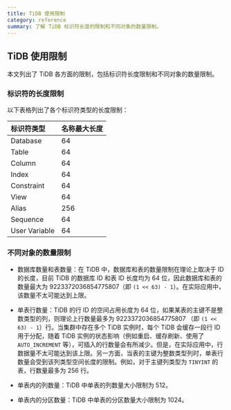 ```yaml
---
title: TiDB 使用限制
category: reference
summary: 了解 TiDB 标识符长度的限制和不同对象的数量限制。
---
```


## TiDB 使用限制

本文列出了 TiDB 各方面的限制，包括标识符长度限制和不同对象的数量限制。

### 标识符的长度限制

以下表格列出了各个标识符类型的长度限制：

| 标识符类型 | 名称最大长度 |
| :------- | :------ |
| Database | 64 |
| Table | 64 |
| Column | 64 |
| Index | 64 |
| Constraint | 64 |
| View | 64 |
| Alias | 256 |
| Sequence | 64 |
| User Variable | 64 |

### 不同对象的数量限制

- 数据库数量和表数量：在 TiDB 中，数据库和表的数量限制在理论上取决于 ID 的长度，目前 TiDB 的数据库 ID 和表 ID 长度均为 64 位，因此数据库和表的数量最大为 9223372036854775807（即 `(1 << 63) - 1`）。在实际应用中，该数量不太可能达到上限。

- 单表行数量：TiDB 的行 ID 的空间占用长度为 64 位，如果某表的主键不是整数类型的列，则理论上行数量最多为 9223372036854775807 （即 `(1 << 63) - 1`）行。当集群中存在多个 TiDB 实例时，每个 TiDB 会缓存一段行 ID 用于分配，随着 TiDB 实例的状态影响（例如重启、缓存刷新、使用了 `AUTO_INCREMENT` 等），可插入的行数量会有所减少。但是，在实际应用中，行数据量不太可能达到该上限。另一方面，当表的主键为整数类型列时，单表行数量会受到该列类型空间长度的限制。例如，对于主键列类型为 `TINYINT` 的表，行数量最多为 256 行。

- 单表内的列数量：TiDB 中单表的列数量大小限制为 512。

- 单表内的分区数量：TiDB 中单表的分区数量大小限制为 1024。
